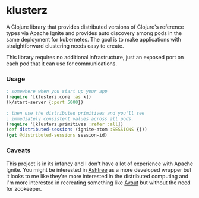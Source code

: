 # klusterz

A Clojure library that provides distributed versions of Clojure's reference types via 
Apache Ignite and provides auto discovery among pods in the same deployment for kubernetes. 
The goal is to make applications with straightforward clustering needs easy to create.

This library requires no additional infrastructure, just an exposed port on each pod
that it can use for communications.

### Usage

```clojure 
; somewhere when you start up your app
(require '[klusterz.core :as k])
(k/start-server {:port 5000})

; then use the distributed primitives and you'll see
; immediately consistent values across all pods.
(require '[klusterz.primitives :refer :all])
(def distributed-sessions (ignite-atom :SESSIONS {}))
(get @distributed-sessions session-id)

```


### Caveats

This project is in its infancy and I don't have a lot of experience with Apache Ignite. You might
be interested in [Ashtree](https://github.com/vermilionsands/ashtree/) as a more developed wrapper but it looks
to me like they're more interested in the distributed computing and I'm more interested in recreating something
like [Avout](https://github.com/liebke/avout) but without the need for zookeeper.